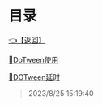 # 目录  


[👈【返回】](/--目录--/Unity笔记/Unity的动画/--目录--Unity的动画)  


[📜DoTween使用](/Unity笔记/Unity的动画/Tween动画/DoTween使用)  

[📜DOTween延时](/Unity笔记/Unity的动画/Tween动画/DOTween延时.txt)  







> 2023/8/25 15:19:40

